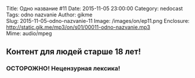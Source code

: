 Title: Одно название #11
Date: 2015-11-05 23:00:00
Category: nedocast  
Tags: odno nazvanie
Author: gikme  
Slug: 2015-11-05-odno-nazvanie-11
Image: /images/on/ep11.png
Enclosure: http://static.gik.me/mp3/on/s01/00011-odno-nazvanie.mp3  
Mime: audio/mpeg

## Контент для людей старше 18 лет!

### ОСТОРОЖНО! Нецензурная лексика!
